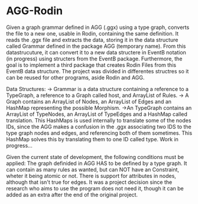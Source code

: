 # AGG-Rodin
Given a  graph grammar defined in AGG (.ggx) using a type graph, converts the file to a new one,  usable in Rodin,
containing the same definition.
It reads the .ggx file and extracts the data, storing it in the data structure called Grammar defined in the package AGG (temporary name).
From this datastrucuture, it can convert it to a new data structere in EventB notation (in progress) using structers from the EventB package. Furthermore, the goal is to implement a third package that creates Rodin Files from this EventB data structure. The project was divided in differentes structres so it can be reused for other programs, aside Rodin and AGG.


Data Structures:
  -> Grammar is a data structure containing a reference to a TypeGraph, a reference to a Graph called host, and ArrayList of Rules.
  -> A Graph contains an ArrayList of Nodes, an ArrayList of Edges and an HashMap representing the possible Morphism.
  ->An TypeGraph contains an ArrayList of TypeNodes, an ArrayList of TypeEdges and a HashMap called translation.
    This HashMaps is used internally to translate some of the nodes IDs, since the AGG makes a confusion in the .ggx associating 
    two IDS to the type graph nodes and edges, and referencing both of them sometimes. This HashMap solves this by translating them
    to one ID called type.
Work in progress...

Given the current state of development, the following conditions must be applied:
The graph definided in AGG HAS to be defined by a type graph.
It can contain as many rules as wanted, but can NOT have an Constraint, wheter it being atomic or not.
There is support for attributes in nodes, although that isn't true for edges. It was a project decision since the research who aims to use the program does not need it, though it can be added as an extra after the end of the original project.

